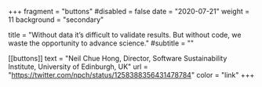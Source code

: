 +++
fragment = "buttons"
#disabled = false
date = "2020-07-21"
weight = 11
background = "secondary"

title = "Without data it’s difficult to validate results. But without code, we waste the opportunity to advance science."
#subtitle = ""

[[buttons]]
  text = "Neil Chue Hong, Director, Software Sustainability Institute, University of Edinburgh, UK"
  url = "https://twitter.com/npch/status/1258388356431478784"
  color = "link"
+++

